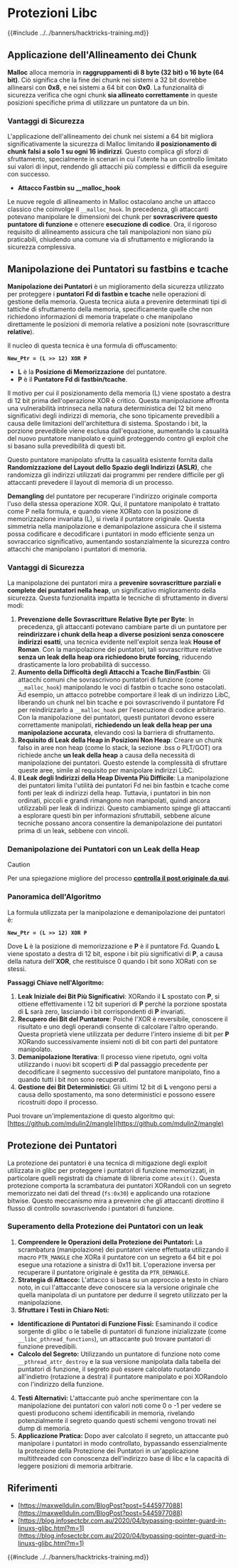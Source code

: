 # Protezioni Libc

{{#include ../../banners/hacktricks-training.md}}

## Applicazione dell'Allineamento dei Chunk

**Malloc** alloca memoria in **raggruppamenti di 8 byte (32 bit) o 16 byte (64 bit)**. Ciò significa che la fine dei chunk nei sistemi a 32 bit dovrebbe allinearsi con **0x8**, e nei sistemi a 64 bit con **0x0**. La funzionalità di sicurezza verifica che ogni chunk **sia allineato correttamente** in queste posizioni specifiche prima di utilizzare un puntatore da un bin.

### Vantaggi di Sicurezza

L'applicazione dell'allineamento dei chunk nei sistemi a 64 bit migliora significativamente la sicurezza di Malloc limitando **il posizionamento di chunk falsi a solo 1 su ogni 16 indirizzi**. Questo complica gli sforzi di sfruttamento, specialmente in scenari in cui l'utente ha un controllo limitato sui valori di input, rendendo gli attacchi più complessi e difficili da eseguire con successo.

- **Attacco Fastbin su \_\_malloc_hook**

Le nuove regole di allineamento in Malloc ostacolano anche un attacco classico che coinvolge il `__malloc_hook`. In precedenza, gli attaccanti potevano manipolare le dimensioni dei chunk per **sovrascrivere questo puntatore di funzione** e ottenere **esecuzione di codice**. Ora, il rigoroso requisito di allineamento assicura che tali manipolazioni non siano più praticabili, chiudendo una comune via di sfruttamento e migliorando la sicurezza complessiva.

## Manipolazione dei Puntatori su fastbins e tcache

**Manipolazione dei Puntatori** è un miglioramento della sicurezza utilizzato per proteggere i **puntatori Fd di fastbin e tcache** nelle operazioni di gestione della memoria. Questa tecnica aiuta a prevenire determinati tipi di tattiche di sfruttamento della memoria, specificamente quelle che non richiedono informazioni di memoria trapelate o che manipolano direttamente le posizioni di memoria relative a posizioni note (sovrascritture **relative**).

Il nucleo di questa tecnica è una formula di offuscamento:

**`New_Ptr = (L >> 12) XOR P`**

- **L** è la **Posizione di Memorizzazione** del puntatore.
- **P** è il **Puntatore Fd di fastbin/tcache**.

Il motivo per cui il posizionamento della memoria (L) viene spostato a destra di 12 bit prima dell'operazione XOR è critico. Questa manipolazione affronta una vulnerabilità intrinseca nella natura deterministica dei 12 bit meno significativi degli indirizzi di memoria, che sono tipicamente prevedibili a causa delle limitazioni dell'architettura di sistema. Spostando i bit, la porzione prevedibile viene esclusa dall'equazione, aumentando la casualità del nuovo puntatore manipolato e quindi proteggendo contro gli exploit che si basano sulla prevedibilità di questi bit.

Questo puntatore manipolato sfrutta la casualità esistente fornita dalla **Randomizzazione del Layout dello Spazio degli Indirizzi (ASLR)**, che randomizza gli indirizzi utilizzati dai programmi per rendere difficile per gli attaccanti prevedere il layout di memoria di un processo.

**Demangling** del puntatore per recuperare l'indirizzo originale comporta l'uso della stessa operazione XOR. Qui, il puntatore manipolato è trattato come P nella formula, e quando viene XORato con la posizione di memorizzazione invariata (L), si rivela il puntatore originale. Questa simmetria nella manipolazione e demanipolazione assicura che il sistema possa codificare e decodificare i puntatori in modo efficiente senza un sovraccarico significativo, aumentando sostanzialmente la sicurezza contro attacchi che manipolano i puntatori di memoria.

### Vantaggi di Sicurezza

La manipolazione dei puntatori mira a **prevenire sovrascritture parziali e complete dei puntatori nella heap**, un significativo miglioramento della sicurezza. Questa funzionalità impatta le tecniche di sfruttamento in diversi modi:

1. **Prevenzione delle Sovrascritture Relative Byte per Byte**: In precedenza, gli attaccanti potevano cambiare parte di un puntatore per **reindirizzare i chunk della heap a diverse posizioni senza conoscere indirizzi esatti**, una tecnica evidente nell'exploit senza leak **House of Roman**. Con la manipolazione dei puntatori, tali sovrascritture relative **senza un leak della heap ora richiedono brute forcing**, riducendo drasticamente la loro probabilità di successo.
2. **Aumento della Difficoltà degli Attacchi a Tcache Bin/Fastbin**: Gli attacchi comuni che sovrascrivono puntatori di funzione (come `__malloc_hook`) manipolando le voci di fastbin o tcache sono ostacolati. Ad esempio, un attacco potrebbe comportare il leak di un indirizzo LibC, liberando un chunk nel bin tcache e poi sovrascrivendo il puntatore Fd per reindirizzarlo a `__malloc_hook` per l'esecuzione di codice arbitrario. Con la manipolazione dei puntatori, questi puntatori devono essere correttamente manipolati, **richiedendo un leak della heap per una manipolazione accurata**, elevando così la barriera di sfruttamento.
3. **Requisito di Leak della Heap in Posizioni Non Heap**: Creare un chunk falso in aree non heap (come lo stack, la sezione .bss o PLT/GOT) ora richiede anche **un leak della heap** a causa della necessità di manipolazione dei puntatori. Questo estende la complessità di sfruttare queste aree, simile al requisito per manipolare indirizzi LibC.
4. **Il Leak degli Indirizzi della Heap Diventa Più Difficile**: La manipolazione dei puntatori limita l'utilità dei puntatori Fd nei bin fastbin e tcache come fonti per leak di indirizzi della heap. Tuttavia, i puntatori in bin non ordinati, piccoli e grandi rimangono non manipolati, quindi ancora utilizzabili per leak di indirizzi. Questo cambiamento spinge gli attaccanti a esplorare questi bin per informazioni sfruttabili, sebbene alcune tecniche possano ancora consentire la demanipolazione dei puntatori prima di un leak, sebbene con vincoli.

### **Demanipolazione dei Puntatori con un Leak della Heap**

> [!CAUTION]
> Per una spiegazione migliore del processo [**controlla il post originale da qui**](https://maxwelldulin.com/BlogPost?post=5445977088).

### Panoramica dell'Algoritmo

La formula utilizzata per la manipolazione e demanipolazione dei puntatori è:

**`New_Ptr = (L >> 12) XOR P`**

Dove **L** è la posizione di memorizzazione e **P** è il puntatore Fd. Quando **L** viene spostato a destra di 12 bit, espone i bit più significativi di **P**, a causa della natura dell'**XOR**, che restituisce 0 quando i bit sono XORati con se stessi.

**Passaggi Chiave nell'Algoritmo:**

1. **Leak Iniziale dei Bit Più Significativi**: XORando il **L** spostato con **P**, si ottiene effettivamente i 12 bit superiori di **P** perché la porzione spostata di **L** sarà zero, lasciando i bit corrispondenti di **P** invariati.
2. **Recupero dei Bit del Puntatore**: Poiché l'XOR è reversibile, conoscere il risultato e uno degli operandi consente di calcolare l'altro operando. Questa proprietà viene utilizzata per dedurre l'intero insieme di bit per **P** XORando successivamente insiemi noti di bit con parti del puntatore manipolato.
3. **Demanipolazione Iterativa**: Il processo viene ripetuto, ogni volta utilizzando i nuovi bit scoperti di **P** dal passaggio precedente per decodificare il segmento successivo del puntatore manipolato, fino a quando tutti i bit non sono recuperati.
4. **Gestione dei Bit Deterministici**: Gli ultimi 12 bit di **L** vengono persi a causa dello spostamento, ma sono deterministici e possono essere ricostruiti dopo il processo.

Puoi trovare un'implementazione di questo algoritmo qui: [https://github.com/mdulin2/mangle](https://github.com/mdulin2/mangle)

## Protezione dei Puntatori

La protezione dei puntatori è una tecnica di mitigazione degli exploit utilizzata in glibc per proteggere i puntatori di funzione memorizzati, in particolare quelli registrati da chiamate di libreria come `atexit()`. Questa protezione comporta la scrambatura dei puntatori XORandoli con un segreto memorizzato nei dati del thread (`fs:0x30`) e applicando una rotazione bitwise. Questo meccanismo mira a prevenire che gli attaccanti dirottino il flusso di controllo sovrascrivendo i puntatori di funzione.

### **Superamento della Protezione dei Puntatori con un leak**

1. **Comprendere le Operazioni della Protezione dei Puntatori:** La scrambatura (manipolazione) dei puntatori viene effettuata utilizzando il macro `PTR_MANGLE` che XORa il puntatore con un segreto a 64 bit e poi esegue una rotazione a sinistra di 0x11 bit. L'operazione inversa per recuperare il puntatore originale è gestita da `PTR_DEMANGLE`.
2. **Strategia di Attacco:** L'attacco si basa su un approccio a testo in chiaro noto, in cui l'attaccante deve conoscere sia la versione originale che quella manipolata di un puntatore per dedurre il segreto utilizzato per la manipolazione.
3. **Sfruttare i Testi in Chiaro Noti:**
- **Identificazione di Puntatori di Funzione Fissi:** Esaminando il codice sorgente di glibc o le tabelle di puntatori di funzione inizializzate (come `__libc_pthread_functions`), un attaccante può trovare puntatori di funzione prevedibili.
- **Calcolo del Segreto:** Utilizzando un puntatore di funzione noto come `__pthread_attr_destroy` e la sua versione manipolata dalla tabella dei puntatori di funzione, il segreto può essere calcolato ruotando all'indietro (rotazione a destra) il puntatore manipolato e poi XORandolo con l'indirizzo della funzione.
4. **Testi Alternativi:** L'attaccante può anche sperimentare con la manipolazione dei puntatori con valori noti come 0 o -1 per vedere se questi producono schemi identificabili in memoria, rivelando potenzialmente il segreto quando questi schemi vengono trovati nei dump di memoria.
5. **Applicazione Pratica:** Dopo aver calcolato il segreto, un attaccante può manipolare i puntatori in modo controllato, bypassando essenzialmente la protezione della Protezione dei Puntatori in un'applicazione multithreaded con conoscenza dell'indirizzo base di libc e la capacità di leggere posizioni di memoria arbitrarie.

## Riferimenti

- [https://maxwelldulin.com/BlogPost?post=5445977088](https://maxwelldulin.com/BlogPost?post=5445977088)
- [https://blog.infosectcbr.com.au/2020/04/bypassing-pointer-guard-in-linuxs-glibc.html?m=1](https://blog.infosectcbr.com.au/2020/04/bypassing-pointer-guard-in-linuxs-glibc.html?m=1)

{{#include ../../banners/hacktricks-training.md}}
